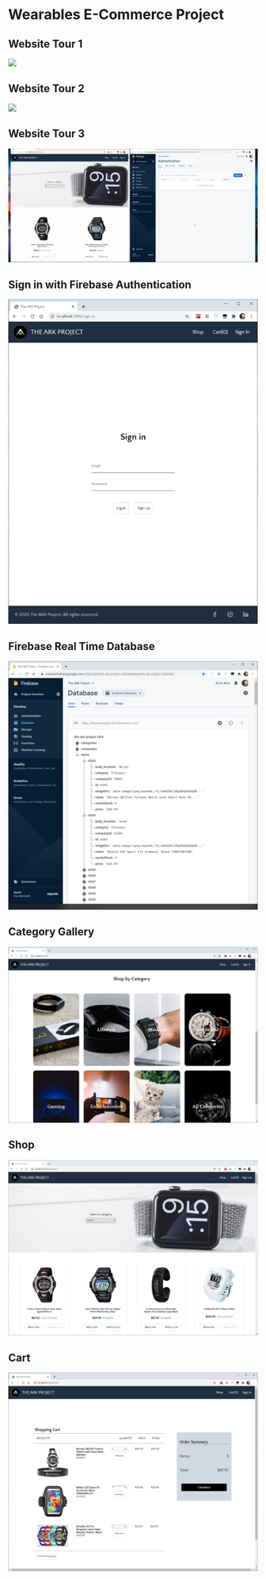 # Wearables E-Commerce Project

## Website Tour 1
<img src="./project_screenshots/Website Tour 1.gif" />

## Website Tour 2
<img src="./project_screenshots/Website Tour 2.gif" />

## Website Tour 3
<img src="./project_screenshots/Website Tour 3.gif" />

## Sign in with Firebase Authentication
<img src="./project_screenshots/Sign In.PNG" />

## Firebase Real Time Database
<img src="./project_screenshots/Firebase Real Time Database.PNG" />

## Category Gallery
<img src="./project_screenshots/Category Gallery.PNG" />

## Shop
<img src="./project_screenshots/Shop.PNG" />

## Cart
<img src="./project_screenshots/Cart.PNG" />


